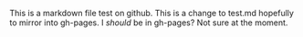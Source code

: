 ---
---

This is a markdown file test on github.
This is a change to test.md hopefully to mirror into gh-pages.
I _should_ be in gh-pages?  Not sure at the moment.

